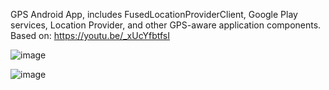 GPS Android App, includes FusedLocationProviderClient, Google Play services, Location Provider, and other GPS-aware application components.
Based on: https://youtu.be/_xUcYfbtfsI

![image](https://user-images.githubusercontent.com/57219508/106139547-41a06d00-6176-11eb-8e3e-11a38df1c40f.png)

![image](https://user-images.githubusercontent.com/57219508/106139629-57159700-6176-11eb-911e-613ed5cd3c20.png)
